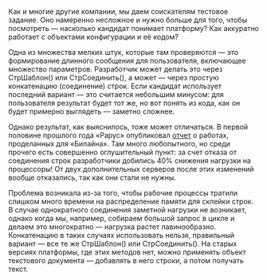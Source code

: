 ﻿Как и многие другие компании, мы даем соискателям тестовое задание. Оно намеренно несложное и нужно больше для того, чтобы посмотреть — насколько кандидат понимает платформу? Как аккуратно работает с объектами конфигурации и её кодом?

Одна из множества мелких штук, которые там проверяются — это формирование длинного сообщения для пользователя, включающее множество параметров. Разработчик может делать это через СтрШаблон() или СтрСоединить(), а может — через простую конкатенацию (соединение) строк. Если кандидат использует последний вариант — это считается небольшим минусом: для пользователя результат будет тот же, но вот понять из кода, как он будет примерно выглядеть — заметно сложнее.

Однако результат, как выяснилось, тоже может отличаться. В первой половине прошлого года «Рарус» опубликовал [отчет](http://techlab.rarus.ru/upload/iblock/2/185/Beeline-obespechenie-bespereboynoy-raboti.pdf) о работах, проделанных для «Билайна». Там много любопытного, но среди прочего есть совершенно оглушительный пункт: за счет отказа от соединения строк разработчики добились 40% снижения нагрузки на процессоры! От двух дополнительных серверов после этих изменений вообще отказались, так как они стали не нужны.

Проблема возникала из-за того, чтобы рабочие процессы тратили слишком много времени на распределение памяти для склейки строк. В случае однократного соединения заметной нагрузки не возникает, однако когда мы, например, собираем большой запрос в цикле и делаем это многократно — нагрузка растет лавинообразно. Конкатенацию в таких случаях использовать нельзя, правильный вариант — все те же СтрШаблон() или СтрСоединить(). На старых версиях платформы, где этих методов нет, можно применять объект текстового документа — добавлять в него строки, а потом получать текст.
